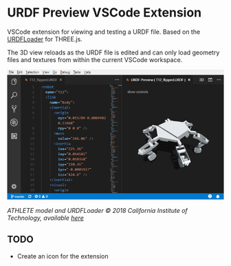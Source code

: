 # URDF Preview VSCode Extension

VSCode extension for viewing and testing a URDF file. Based on the [URDFLoader](https://github.com/gkjohnson/urdf-loaders/) for THREE.js.

The 3D view reloads as the URDF file is edited and can only load geometry files and textures from within the current VSCode workspace.

![preview](./resources/screenshot.png)

_ATHLETE model and URDFLoader © 2018 California Institute of Technology, available [here](https://github.com/gkjohnson/urdf-loaders/)_

## TODO
- Create an icon for the extension
